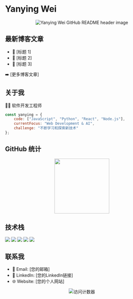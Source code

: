# Yanying Wei

<div align="center">
  <img src="header.png" alt="Yanying Wei GitHub README header image">
</div>

## 最新博客文章

- 🌟 [标题 1]
- 🌟 [标题 2]
- 🌟 [标题 3]

➡️ [更多博客文章]

## 关于我

👩‍💻 软件开发工程师

```js
const yanying = {
    code: ["JavaScript", "Python", "React", "Node.js"],
    currentFocus: "Web Development & AI",
    challenge: "不断学习和探索新技术"
};
```

## GitHub 统计

<div align="center">
  <img height="180em" src="https://github-readme-stats.vercel.app/api?username=YanyingWei1997&show_icons=true&theme=radical&include_all_commits=true&count_private=true"/>
</div>

## 技术栈

<div align="left">
  <img src="https://img.shields.io/badge/-JavaScript-F7DF1E?style=flat-square&logo=javascript&logoColor=black" />
  <img src="https://img.shields.io/badge/-Python-3776AB?style=flat-square&logo=python&logoColor=white" />
  <img src="https://img.shields.io/badge/-React-61DAFB?style=flat-square&logo=react&logoColor=black" />
  <img src="https://img.shields.io/badge/-Node.js-339933?style=flat-square&logo=node.js&logoColor=white" />
  <img src="https://img.shields.io/badge/-Git-F05032?style=flat-square&logo=git&logoColor=white" />
</div>

## 联系我

- 📧 Email: [您的邮箱]
- 💼 LinkedIn: [您的LinkedIn链接]
- 🌐 Website: [您的个人网站]

<div align="center">
  <img src="https://komarev.com/ghpvc/?username=YanyingWei1997&color=blueviolet" alt="访问计数器" />
</div>
